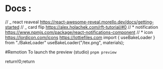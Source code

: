 # Docs :

// _ react reaveal
https://react-awesome-reveal.morello.dev/docs/getting-started
// _ card flip
https://alex.holachek.com/rft-tutorial/#0
// \* notification
https://www.npmjs.com/package/react-notifications-component
// \* icon
https://lordicon.com/icons
https://lottiefiles.com
import { useBakeLoader } from "./BakeLoader"
useBakeLoader("/tex.png", materials);

#Remotion
To launch the preview (studio)
`pnpm preview`

return!0;return 